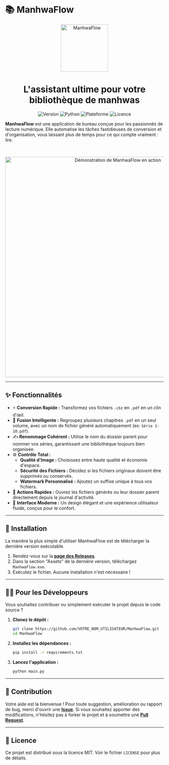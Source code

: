 # 📚 ManhwaFlow

<p align="center">
  <img src="https://raw.githubusercontent.com/cherdev/ManhwaFlow1/assets/ManhwaFlow.png" alt="ManhwaFlow" width="150"/>
</p>

<h1 align="center">L'assistant ultime pour votre bibliothèque de manhwas</h1>

<p align="center">
  <img alt="Version" src="https://img.shields.io/badge/version-1.1-blue?style=for-the-badge">
  <img alt="Python" src="https://img.shields.io/badge/Python-3.8+-3776AB?style=for-the-badge&logo=python&logoColor=white">
  <img alt="Plateforme" src="https://img.shields.io/badge/platform-Windows-0078D6?style=for-the-badge&logo=windows">
  <img alt="Licence" src="https://img.shields.io/badge/license-MIT-green?style=for-the-badge">
</p>

**ManhwaFlow** est une application de bureau conçue pour les passionnés de lecture numérique. Elle automatise les tâches fastidieuses de conversion et d'organisation, vous laissant plus de temps pour ce qui compte vraiment : lire.

<br>

<p align="center">
  <img src="https://raw.githubusercontent.com/VOTRE_NOM_UTILISATEUR/ManhwaFlow/main/assets/demo.gif" alt="Démonstration de ManhwaFlow en action" width="700"/>
</p>

---

## ✨ Fonctionnalités

-   ⚡ **Conversion Rapide :** Transformez vos fichiers `.cbz` en `.pdf` en un clin d'œil.
-   🔗 **Fusion Intelligente :** Regroupez plusieurs chapitres `.pdf` en un seul volume, avec un nom de fichier généré automatiquement (ex: `Série 1-10.pdf`).
-   ✍️ **Renommage Cohérent :** Utilise le nom du dossier parent pour nommer vos séries, garantissant une bibliothèque toujours bien organisée.
-   ⚙️ **Contrôle Total :**
    -   **Qualité d'Image :** Choisissez entre haute qualité et économie d'espace.
    -   **Sécurité des Fichiers :** Décidez si les fichiers originaux doivent être supprimés ou conservés.
    -   **Watermark Personnalisé :** Ajoutez un suffixe unique à tous vos fichiers.
-   🚀 **Actions Rapides :** Ouvrez les fichiers générés ou leur dossier parent directement depuis le journal d'activité.
-   🎨 **Interface Moderne :** Un design élégant et une expérience utilisateur fluide, conçus pour le confort.

---

## 🚀 Installation

La manière la plus simple d'utiliser ManhwaFlow est de télécharger la dernière version exécutable.

1.  Rendez-vous sur la [**page des Releases**](https://github.com/VOTRE_NOM_UTILISATEUR/ManhwaFlow/releases).
2.  Dans la section "Assets" de la dernière version, téléchargez `ManhwaFlow.exe`.
3.  Exécutez le fichier. Aucune installation n'est nécessaire !

---

## 👨‍💻 Pour les Développeurs

Vous souhaitez contribuer ou simplement exécuter le projet depuis le code source ?

1.  **Clonez le dépôt :**
    ```bash
    git clone https://github.com/VOTRE_NOM_UTILISATEUR/ManhwaFlow.git
    cd ManhwaFlow
    ```

2.  **Installez les dépendances :**
    ```bash
    pip install -r requirements.txt
    ```

3.  **Lancez l'application :**
    ```bash
    python main.py
    ```

---

## 🤝 Contribution

Votre aide est la bienvenue ! Pour toute suggestion, amélioration ou rapport de bug, merci d'ouvrir une [**Issue**](https://github.com/VOTRE_NOM_UTILISATEUR/ManhwaFlow/issues). Si vous souhaitez apporter des modifications, n'hésitez pas à forker le projet et à soumettre une [**Pull Request**](https://github.com/VOTRE_NOM_UTILISATEUR/ManhwaFlow/pulls).

---

## 📜 Licence

Ce projet est distribué sous la licence MIT. Voir le fichier `LICENSE` pour plus de détails.
